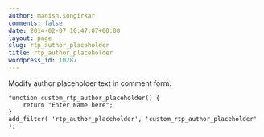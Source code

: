 ```yaml
---
author: manish.songirkar
comments: false
date: 2014-02-07 10:47:07+00:00
layout: page
slug: rtp_author_placeholder
title: rtp_author_placeholder
wordpress_id: 10287
---
```


Modify author placeholder text in comment form.

    
    function custom_rtp_author_placeholder() {
        return "Enter Name here";
    }
    add_filter( 'rtp_author_placeholder', 'custom_rtp_author_placeholder' );
